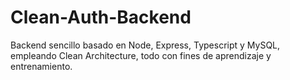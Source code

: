 # Clean-Auth-Backend
Backend sencillo basado en Node, Express, Typescript y MySQL, empleando Clean Architecture, todo con fines de aprendizaje y entrenamiento.
